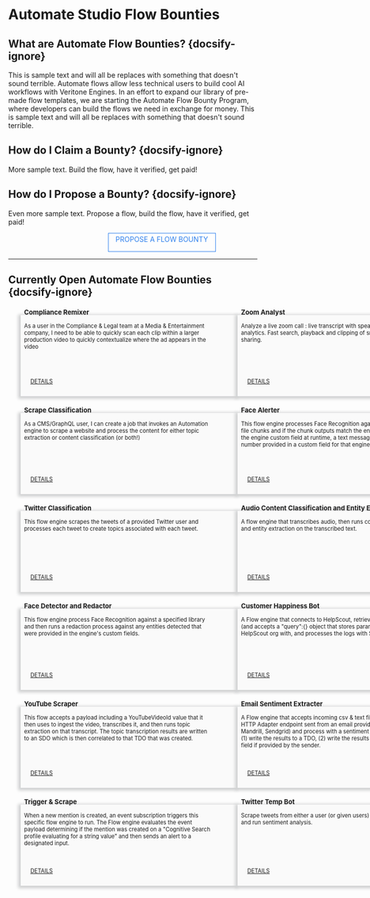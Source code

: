 <!--TODO: Replace all references to "VDA", "Developer Application", and "Developer App" with "Veritone Developer"-->

# Automate Studio Flow Bounties

<style>
    div.featureBox {
        -webkit-box-shadow: -2px 2px 6px 3px rgba(207,208,209,1);
        -moz-box-shadow: -2px 2px 6px 3px rgba(207,208,209,1);
        box-shadow: -2px 2px 6px 3px rgba(207,208,209,1);
        width: 425px;
        height: 150px;
        padding: 7px;
        font-size: 80%;
        display: flex;
        background: #FAFAFA;
        position: relative;
    }

    div.featureColumn {
        position:relative;
        left:25px;
        width: 500px;
    }
    
    div.featureText {
        position: relative; 
        top: -40px;
    }

    div.featureImage {
        width: 50px;
        height: 50px;
    }

    div.do-more-aiware-featureColumn {
        position:relative;
        left:25px;
        width: 400px;
    }
    
    div.do-more-aiwareFeatureText {
        width: 75%;
        position: relative; 
        top: -40px;
    }

    a.link {
    }

    div.newsSectionColumn{
        width: 975px;
        position:relative;
        left:10px;
        display: flex
    }
    
    div.newsDateColumn {
        width: 175px
    }

    div.newsColumn {
        width: 800px
    }

    div.buttonColumn {
        width: 760px;
        display: flex;
        margin: 0;
        position: absolute;
        left: 365px;
    }

    #view-more-templates-btn {
        display: block;
        color: #2F80ED;
        border: 1px solid #2F80ED;
        width: 250px;
        height: 30px;
        position: relative;
        left: 15px;
        text-align: center;
        padding: 5px;
        position: relative;
        text-decoration: none;
    }

    #learn-automate-studio-btn {
        display: block;
        background-color: #2F80ED;
        color: #FFF;
        width: 300px;
        height: 30px;
        text-decoration: none;
        text-align: center;
        padding: 5px;
        position: relative;
    }

    .date-text {
        background-color: #d9d9d7;
        width: 110px;
        border-radius: 10px;
        font-size: 95%;
        padding: 4px 6px;  
        text-align: center
    }

    a.link {
        position: relative;
        bottom: -120px;
        left: -367px;
    }

    #propose-flow-bounty-btn {
        display: block;
        color: #2F80ED;
        border: 1px solid #2F80ED;
        width: 210px;
        height: 30px;
        text-align: center;
        padding: 3px;
        position: relative;
        text-decoration: none;
        left: 40%;
    }

</style>

## What are Automate Flow Bounties? {docsify-ignore}
This is sample text and will all be replaces with something that doesn't sound terrible. Automate flows allow less technical users to build cool AI workflows with Veritone Engines. In an effort to expand our library of pre-made flow templates, we are starting the Automate Flow Bounty Program, where developers can build the flows we need in exchange for money. This is sample text and will all be replaces with something that doesn't sound terrible.  

## How do I Claim a Bounty? {docsify-ignore}
More sample text. Build the flow, have it verified, get paid!

## How do I Propose a Bounty? {docsify-ignore}
Even more sample text. Propose a flow, build the flow, have it verified, get paid!

<a href="https://forms.gle/C6G5oQJiDaqdyWGR7" id="propose-flow-bounty-btn">PROPOSE A FLOW BOUNTY</a>

<hr>

## Currently Open Automate Flow Bounties {docsify-ignore}
<br>
<div style="display: flex">
    <div class="featureColumn">
        <div class="featureBox"> 
            <div class="featureText">
                <h3>Compliance Remixer</h3>
                <div>As a user in the Compliance & Legal team at a Media & Entertainment company, I need to be able to quickly scan each clip within a larger production video to quickly contextualize where the ad appears in the video</div>
            </div>
            <a class="link" href="/#/automate-studio/flow-bounties/flow-bounty-details/compliance-remixer"> DETAILS</a>
        </div>
        </br>
        </br>
        <div class="featureBox"> 
            <div class="featureText">
                <h3>Scrape Classification</h3>
                <div>As a CMS/GraphQL user, I can create a job that invokes an Automation engine to scrape a website and process the content for either topic extraction or content classification (or both!)</div>
            </div>
            <a class="link" href="/#/automate-studio/flow-bounties/flow-bounty-details/scrape-classification"> DETAILS</a>
        </div>
        </br>
        </br>
        <div class="featureBox"> 
            <div class="featureText">
                <h3>Twitter Classification</h3>
                <div>This flow engine scrapes the tweets of a provided Twitter user and processes each tweet to create topics associated with each tweet.</div>
            </div>
            <a class="link" href="/#/automate-studio/flow-bounties/flow-bounty-details/twitter-classification"> DETAILS</a>
        </div>
        </br>
        </br>
        <div class="featureBox"> 
            <div class="featureText">
                <h3>Face Detector and Redactor</h3>
                <div>This flow engine process Face Recognition against a specified library and then runs a redaction process against any entities detected that were provided in the engine's custom fields.</div>
            </div>
            <a class="link" href="/#/automate-studio/flow-bounties/flow-bounty-details/face-detector-redactor"> DETAILS</a>
        </div>
        </br>
        </br>
        <div class="featureBox"> 
            <div class="featureText">
                <h3>YouTube Scraper</h3>
                <div>This flow accepts a payload including a YouTubeVideoId value that it then uses to ingest the video, transcribes it, and then runs topic extraction on that transcript. The topic transcription results are written to an SDO which is then correlated to that TDO that was created.</div>
            </div>
            <a class="link" href="/#/automate-studio/flow-bounties/flow-bounty-details/youtube-scraper"> DETAILS</a>
        </div>
        </br>
        </br>
        <div class="featureBox"> 
            <div class="featureText">
                <h3>Trigger & Scrape</h3>
                <div>When a new mention is created, an event subscription triggers this specific flow engine to run. The Flow engine evaluates the event payload determining if the mention was created on a "Cognitive Search profile evaluating for a string value" and then sends an alert to a designated input.</div>
            </div>
            <a class="link" href="/#/automate-studio/flow-bounties/flow-bounty-details/trigger-and-scrape"> DETAILS</a>
        </div>
    </div>
    <div class="featureColumn">
        <div class="featureBox"> 
            <div class= "featureText">
                <h3>Zoom Analyst</h3>
                <div>Analyze a live zoom call : live transcript with speaker separation. Text analytics. Fast search, playback and clipping of snippets of a call for sharing.</div>
            </div>
            <a class="link" href="/#/automate-studio/flow-bounties/flow-bounty-details/zoom-analyst"> DETAILS</a>
        </div>
        </br>
        </br>
        <div class="featureBox">  
            <div class= "featureText">
                <h3>Face Alerter</h3>
                <div>This flow engine processes Face Recognition against image or video file chunks and if the chunk outputs match the entity names provided in the engine custom field at runtime, a text message is sent to the phone number provided in a custom field for that engine at setup time</div>
            </div>
            <a class="link" href="/#/automate-studio/flow-bounties/flow-bounty-details/face-alerter"> DETAILS</a>
        </div>
        </br>
        </br>
        <div class="featureBox"> 
            <div class="featureText">
                <h3>Audio Content Classification and Entity Extraction</h3>
                <div>A flow engine that transcribes audio, then runs content classification and entity extraction on the transcribed text.</div>
            </div>
            <a class="link" href="/#/automate-studio/flow-bounties/flow-bounty-details/audio-content-classification"> DETAILS</a>
        </div>
        </br>
        </br>
        <div class="featureBox"> 
            <div class="featureText">
                <h3>Customer Happiness Bot</h3>
                <div>A Flow engine that connects to HelpScout, retrieves the specified logs (and accepts a "query":{} object that stores params to query the user's HelpScout org with, and processes the logs with Sentiment analysis.</div>
            </div>
            <a class="link" href="/#/automate-studio/flow-bounties/flow-bounty-details/customer-happiness-bot"> DETAILS</a>
        </div>
        </br>
        </br>
        <div class="featureBox"> 
            <div class="featureText">
                <h3>Email Sentiment Extracter</h3>
                <div>A Flow engine that accepts incoming csv & text files webhooked to an HTTP Adapter endpoint sent from an email provider of your choice (eg Mandrill, Sendgrid) and process with a sentiment analysis engine and (1) write the results to a TDO, (2) write the results back to a callbackUrl field if provided by the sender.</div>
            </div>
            <a class="link" href="/#/automate-studio/flow-bounties/flow-bounty-details/email-sentiment-extracter"> DETAILS</a>
        </div>
        </br>
        </br>
        <div class="featureBox"> 
            <div class="featureText">
                <h3>Twitter Temp Bot</h3>
                <div>Scrape tweets from either a user (or given users) or a topic/hashtag and run sentiment analysis.</div>
            </div>
            <a class="link" href="/#/automate-studio/flow-bounties/flow-bounty-details/twitter-temp-bot"> DETAILS</a>
        </div>
    </div>
</div>



